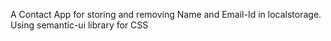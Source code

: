 A Contact App for storing and removing Name and Email-Id in localstorage.
Using semantic-ui library for CSS
